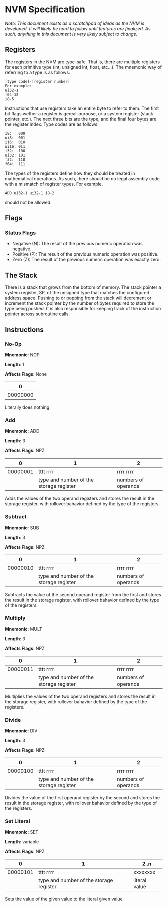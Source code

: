 # NVM Specification

_Note: This document exists as a scratchpad of ideas as the NVM is developed. It will likely be hard to follow until features are finalized. As such, anything in this document is very likely subject to change._

## Registers
The registers in the NVM are type-safe. That is, there are multiple registers for each primitive type (int, unsigned int, float, etc...). The mnemonic way of referring to a type is as follows:
```
[type code]-[register number]
For example:
ui32-1
f64-12
i8-5
```

Instructions that use registers take an entire byte to refer to them. The first bit flags wether a register is gereal-purpose, or a system register (stack pointer, etc.). The next three bits are the type, and the final four bytes are the register index. Type codes are as follows:
```
i8:   000
ui8:  001
i16:  010
ui16: 011
i32:  100
ui32: 101
f32:  110
f64:  111
```

The types of the registers define how they should be treated in mathematical operations. As such, there should be no legal assembly code with a mismatch of register types. For example,
```
ADD ui32-1 ui32-1 i8-2
```

should not be allowed.

## Flags

### Status Flags
- Negative (N): The result of the previous numeric operation was negative.
- Positive (P): The result of the previous numeric operation was positive.
- Zero     (Z): The result of the previous numeric operation was exactly zero.

## The Stack
There is a stack that grows from the bottom of memory. The stack pointer a system register, SP, of the unsigned type that matches the configured address space. Pushing to or popping from the stack will decrement or increment the stack pointer by the number of bytes required to store the type being pushed. It is also responsible for keeping track of the instruction pointer across subroutine calls.

## Instructions

### No-Op
**Mnemonic**: NOP

**Length**: 1

**Affects Flags**: None

| 0        |
|----------|
| 00000000 |

Literally does nothing.

### Add
**Mnemonic**: ADD

**Length**: 3

**Affects Flags**: NPZ

| 0        | 1                                       | 2                   |
|----------|-----------------------------------------|---------------------|
| 00000001 | tttt rrrr                               | rrrr rrrr           |
|          | type and number of the storage register | numbers of operands |

Adds the values of the two operand registers and stores the result in the storage register, with rollover bahavior defined by the type of the registers.

### Subtract
**Mnemonic**: SUB

**Length**: 3

**Affects Flags**: NPZ

| 0        | 1                                       | 2                   |
|----------|-----------------------------------------|---------------------|
| 00000010 | tttt rrrr                               | rrrr rrrr           |
|          | type and number of the storage register | numbers of operands |

Subtracts the value of the second operand register from the first and stores the result in the storage register, with rollover bahavior defined by the type of the registers.

### Multiply
**Mnemonic**: MULT

**Length**: 3

**Affects Flags**: NPZ

| 0        | 1                                       | 2                   |
|----------|-----------------------------------------|---------------------|
| 00000011 | tttt rrrr                               | rrrr rrrr           |
|          | type and number of the storage register | numbers of operands |

Multiplies the values of the two operand registers and stores the result in the storage register, with rollover bahavior defined by the type of the registers.

### Divide
**Mnemonic**: DIV

**Length**: 3

**Affects Flags**: NPZ

| 0        | 1                                       | 2                   |
|----------|-----------------------------------------|---------------------|
| 00000100 | tttt rrrr                               | rrrr rrrr           |
|          | type and number of the storage register | numbers of operands |

Divides the value of the first operand register by the second and stores the result in the storage register, with rollover bahavior defined by the type of the registers.

### Set Literal
**Mnemonic**: SET

**Length**: variable

**Affects Flags**: NPZ

| 0        | 1                                       | 2..n                |
|----------|-----------------------------------------|---------------------|
| 00000101 | tttt rrrr                               | xxxxxxxx            |
|          | type and number of the storage register | literal value       |

Sets the value of the given value to the literal given value
